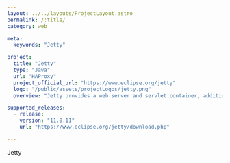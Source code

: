 ```yaml
---
layout: ../../layouts/ProjectLayout.astro
permalink: /:title/
category: web

meta:
  keywords: "Jetty"

project:
  title: "Jetty"
  type: "Java"
  url: "HAProxy"
  project_official_url: "https://www.eclipse.org/jetty"
  logo: "/public/assets/projectLogos/jetty.png"
  overview: "Jetty provides a web server and servlet container, additionally providing support for HTTP/2, WebSocket, OSGi, JMX, JNDI, JAAS and many other integrations. These components are open source and are freely available for commercial use and distribution."

supported_releases:
  - release:
    version: "11.0.11"
    url: "https://www.eclipse.org/jetty/download.php"

---
```


<p>Jetty</p>
